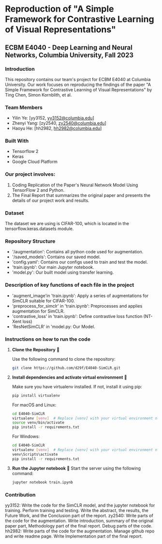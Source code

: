 # Reproduction of "A Simple Framework for Contrastive Learning of Visual Representations"

## ECBM E4040 - Deep Learning and Neural Networks, Columbia University, Fall 2023

### Introduction
This repository contains our team's project for ECBM E4040 at Columbia University. Our work focuses on reproducing the findings of the paper "A Simple Framework for Contrastive Learning of Visual Representations" by Ting Chen, Simon Kornblith, et al.

### Team Members
- Yilin Ye: [yy3152, yy3152@columbia.edu]
- Zhenyi Yang: [zy2540, zy2540@columbia.edu]
- Haoyu He: [hh2982, hh2982@columbia.edu]

### Built With
- Tensorflow 2
- Keras
- Google Cloud Platform

### Our project involves:

1. Coding Replication of the Paper's Neural Network Model Using TensorFlow 2 and Python.
2. The Final Report that summarizes the original paper and presents the details of our project work and results.

### Dataset

The dataset we are using is CIFAR-100, which is located in the tensorflow.keras.datasets module.

### Repository Structure
- '/augmentation': Contains all python code used for augmentation.
- '/saved_models': Contains our saved model.
- 'config.yaml': Contains our configs used to train and test the model.
- 'train.ipynb': Our main Jupyter notebook.
- 'model.py': Our built model using transfer learning.

### Description of key functions of each file in the project

- 'augment_image'in 'train.ipynb': Apply a series of augmentations for SimCLR suitable for CIFAR-100.
- 'preprocess_for_simclr' in 'train.ipynb': Preprocesses and applies augmentation for SimCLR.
- 'contrastive_loss' in 'train.ipynb': Define contrastive loss function (NT-Xent loss)
- 'ResNetSimCLR' in 'model.py: Our Model.

###  Instructions on how to run the code

1. **Clone the Repository** 📂

   Use the following command to clone the repository:

   ```bash
   git clone https://github.com/d29f/E4040-SimCLR.git

2. **Install dependencies and activate virtual environment** 🔨

    Make sure you have virtualenv installed. If not, install it using pip:

    ```bash
    pip install virtualenv
    ```

    For macOS and Linux:
    ```bash
    cd E4040-SimCLR  
    virtualenv [venv]  # Replace [venv] with your virtual environment name
    source venv/bin/activate
    pip install -r requirements.txt
    ```

    For Windows:
    ```bash
    cd E4040-SimCLR  
    virtualenv [venv]  # Replace [venv] with your virtual environment name
    venv\Scripts\activate
    pip install -r requirements.txt
    ```
    
4. **Run the Jupyter notebook** 🚀
    Start the server using the following command:
    ```bash
    jupyter notebook train.ipynb 
    ```

### Contribution
yy3152: Write the code for the SimCLR model, and the jupyter notebook for training. Perform training and testing. Write the abstract, the results, the Future Work, and the Conclusion part of the report.
zy2540: Write parts of the code for the augmentation. Write introduction, summary of the original paper part,  Methodology part of the final report. Debug parts of the code.
hh2982: Write parts of the code for the augmentation. Manage github repo and write readme page. Write Implementation part of the final report.
